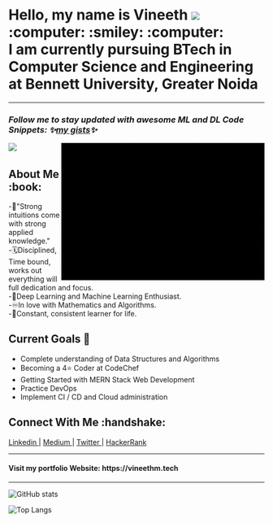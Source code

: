 <h1>Hello, my name is Vineeth <img src="https://media.giphy.com/media/hvRJCLFzcasrR4ia7z/giphy.gif" width="25px"> <br>
:computer: :smiley: :computer: <br>
I am currently pursuing BTech in Computer Science and Engineering at Bennett University, Greater Noida
</h1>
<hr>
<h3><i>Follow me to stay updated with awesome ML and DL Code Snippets: ✨<a href="https://gist.github.com/vineethm1627">my gists</a>✨</i></h3>
<img align="right" alt="GIF" src = "https://github.com/vineethm1627/portfolio/blob/master/animated_intro.gif" height="270" width = '400' />
<p align="left"> <img src="https://komarev.com/ghpvc/?username=vineethm1627"> </p>

<h2>About Me :book: </h2>

-:repeat:"Strong intuitions come with strong applied knowledge." <br>
-:spiral_calendar:Disciplined, Time bound, works out everything will full dedication and focus. <br>
-:scroll:Deep Learning and Machine Learning Enthusiast. <br>
-:infinity:In love with Mathematics and Algorithms. <br>
-:100:Constant, consistent learner for life. 


<h2> Current Goals 🔭 </h2>

- Complete understanding of Data Structures and Algorithms
- Becoming a 4:star: Coder at CodeChef
- Getting Started with MERN Stack Web Development
- Practice DevOps
- Implement CI / CD and Cloud administration


<h2>Connect With Me :handshake: </h2>
<p>
<a href = "https://www.linkedin.com/in/vineeth-m-318695170/"> Linkedin </a> <span> | </span>
<a href = "https://medium.com/@vinscoder1627/"> Medium </a> <span> | </span>
<a href = "https://twitter.com/vineethm1627/"> Twitter </a> <span> | <span>
<a href = "https://hackerrank.com/mv3451"> HackerRank </a>  
</p>
<hr>
<h4> Visit my portfolio Website: https://vineethm.tech </h4>
<hr>

![GitHub stats](https://github-readme-stats.vercel.app/api?username=vineethm1627&show_icons=true&count_private=true&theme=radical)

![Top Langs](https://github-readme-stats.vercel.app/api/top-langs/?username=vineethm1627&layout=compact&count_private=true&theme=radical&langs_count=10)
